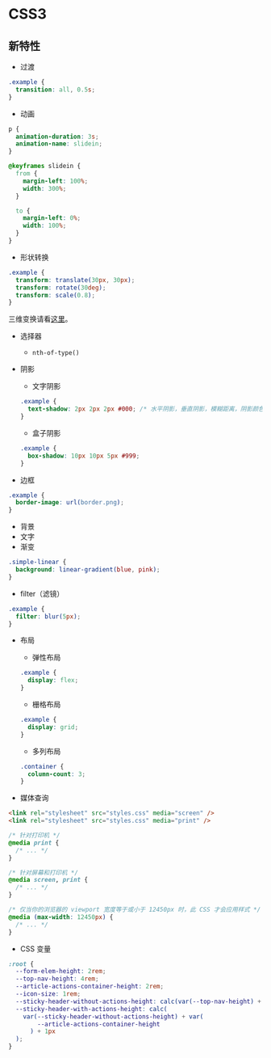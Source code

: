 # CSS3

## 新特性

- 过渡

```css
.example {
  transition: all, 0.5s;
}
```

- 动画

```css
p {
  animation-duration: 3s;
  animation-name: slidein;
}

@keyframes slidein {
  from {
    margin-left: 100%;
    width: 300%;
  }

  to {
    margin-left: 0%;
    width: 100%;
  }
}
```

- 形状转换

```css
.example {
  transform: translate(30px, 30px);
  transform: rotate(30deg);
  transform: scale(0.8);
}
```

三维变换请看[这里](https://developer.mozilla.org/zh-CN/docs/Web/CSS/CSS_transforms/Using_CSS_transforms#%E9%80%82%E7%94%A8%E4%BA%8E%E4%B8%89%E7%BB%B4%E7%9A%84%E5%B1%9E%E6%80%A7)。

- 选择器

  - `nth-of-type()`

- 阴影

  - 文字阴影

  ```css
  .example {
    text-shadow: 2px 2px 2px #000; /* 水平阴影，垂直阴影，模糊距离，阴影颜色 */
  }
  ```

  - 盒子阴影

  ```css
  .example {
    box-shadow: 10px 10px 5px #999;
  }
  ```

- 边框

```css
.example {
  border-image: url(border.png);
}
```

- 背景
- 文字
- 渐变

```css
.simple-linear {
  background: linear-gradient(blue, pink);
}
```

- filter（滤镜）

```css
.example {
  filter: blur(5px);
}
```

- 布局

  - 弹性布局

  ```css
  .example {
    display: flex;
  }
  ```

  - 栅格布局

  ```css
  .example {
    display: grid;
  }
  ```

  - 多列布局

  ```css
  .container {
    column-count: 3;
  }
  ```

- 媒体查询

```html
<link rel="stylesheet" src="styles.css" media="screen" />
<link rel="stylesheet" src="styles.css" media="print" />
```

```css
/* 针对打印机 */
@media print {
  /* ... */
}

/* 针对屏幕和打印机 */
@media screen, print {
  /* ... */
}

/* 仅当你的浏览器的 viewport 宽度等于或小于 12450px 时，此 CSS 才会应用样式 */
@media (max-width: 12450px) {
  /* ... */
}
```

- CSS 变量

```css
:root {
  --form-elem-height: 2rem;
  --top-nav-height: 4rem;
  --article-actions-container-height: 2rem;
  --icon-size: 1rem;
  --sticky-header-without-actions-height: calc(var(--top-nav-height) + 1px);
  --sticky-header-with-actions-height: calc(
    var(--sticky-header-without-actions-height) + var(
        --article-actions-container-height
      ) + 1px
  );
}
```
